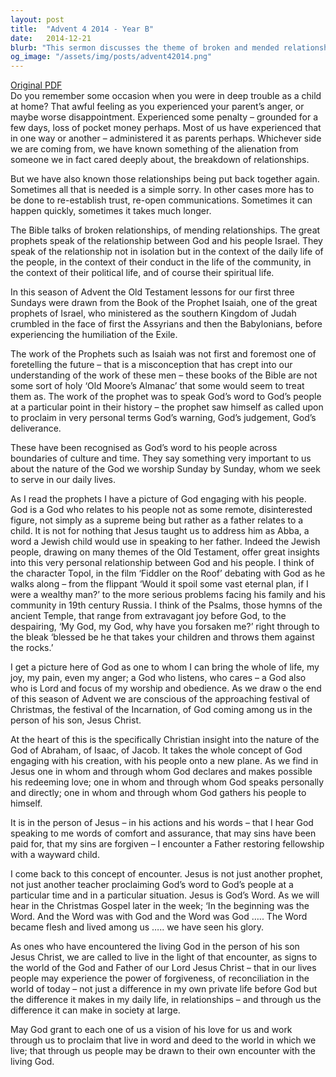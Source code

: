 ```yaml
---
layout: post
title:  "Advent 4 2014 - Year B"
date:   2014-12-21
blurb: "This sermon discusses the theme of broken and mended relationships, both human and divine. It explores the concept of God as a father figure who engages personally with his people, not as a distant entity. The sermon emphasizes the importance of forgiveness and reconciliation, drawing parallels between personal relationships and the relationship between God and his people."
og_image: "/assets/img/posts/advent42014.png"
---
```

[Original PDF](/assets/pdf/advent42014.pdf)    
Do you remember some occasion when you were in deep trouble as a child at home? That awful feeling as you experienced your parent’s anger, or maybe worse disappointment. Experienced some penalty – grounded for a few days, loss of pocket money perhaps. Most of us have experienced that in one way or another – administered it as parents perhaps. Whichever side we are coming from, we have known something of the alienation from someone we in fact cared deeply about, the breakdown of relationships.

But we have also known those relationships being put back together again. Sometimes all that is needed is a simple sorry. In other cases more has to be done to re-establish trust, re-open communications. Sometimes it can happen quickly, sometimes it takes much longer.

The Bible talks of broken relationships, of mending relationships. The great prophets speak of the relationship between God and his people Israel. They speak of the relationship not in isolation but in the context of the daily life of the people, in the context of their conduct in the life of the community, in the context of their political life, and of course their spiritual life.

In this season of Advent the Old Testament lessons for our first three Sundays were drawn from the Book of the Prophet Isaiah, one of the great prophets of Israel, who ministered as the southern Kingdom of Judah crumbled in the face of first the Assyrians and then the Babylonians, before experiencing the humiliation of the Exile.

The work of the Prophets such as Isaiah was not first and foremost one of foretelling the future – that is a misconception that has crept into our understanding of the work of these men – these books of the Bible are not some sort of holy ‘Old Moore’s Almanac’ that some would seem to treat them as. The work of the prophet was to speak God’s word to God’s people at a particular point in their history – the prophet saw himself as called upon to proclaim in very personal terms God’s warning, God’s judgement, God’s deliverance.

These have been recognised as God’s word to his people across boundaries of culture and time. They say something very important to us about the nature of the God we worship Sunday by Sunday, whom we seek to serve in our daily lives.

As I read the prophets I have a picture of God engaging with his people. God is a God who relates to his people not as some remote, disinterested figure, not simply as a supreme being but rather as a father relates to a child. It is not for nothing that Jesus taught us to address him as Abba, a word a Jewish child would use in speaking to her father. Indeed the Jewish people, drawing on many themes of the Old Testament, offer great insights into this very personal relationship between God and his people. I think of the character Topol, in the film ‘Fiddler on the Roof’ debating with God as he walks along – from the flippant ‘Would it spoil some vast eternal plan, if I were a wealthy man?’ to the more serious problems facing his family and his community in 19th century Russia. I think of the Psalms, those hymns of the ancient Temple, that range from extravagant joy before God, to the despairing, ‘My God, my God, why have you forsaken me?’ right through to the bleak ‘blessed be he that takes your children and throws them against the rocks.’

I get a picture here of God as one to whom I can bring the whole of life, my joy, my pain, even my anger; a God who listens, who cares – a God also who is Lord and focus of my worship and obedience. As we draw o the end of this season of Advent we are conscious of the approaching festival of Christmas, the festival of the Incarnation, of God coming among us in the person of his son, Jesus Christ.

At the heart of this is the specifically Christian insight into the nature of the God of Abraham, of Isaac, of Jacob. It takes the whole concept of God engaging with his creation, with his people onto a new plane. As we find in Jesus one in whom and through whom God declares and makes possible his redeeming love; one in whom and through whom God speaks personally and directly; one in whom and through whom God gathers his people to himself.

It is in the person of Jesus – in his actions and his words – that I hear God speaking to me words of comfort and assurance, that may sins have been paid for, that my sins are forgiven – I encounter a Father restoring fellowship with a wayward child.

I come back to this concept of encounter. Jesus is not just another prophet, not just another teacher proclaiming God’s word to God’s people at a particular time and in a particular situation. Jesus is God’s Word. As we will hear in the Christmas Gospel later in the week; ‘In the beginning was the Word. And the Word was with God and the Word was God ….. The Word became flesh and lived among us ….. we have seen his glory.

As ones who have encountered the living God in the person of his son Jesus Christ, we are called to live in the light of that encounter, as signs to the world of the God and Father of our Lord Jesus Christ – that in our lives people may experience the power of forgiveness, of reconciliation in the world of today – not just a difference in my own private life before God but the difference it makes in my daily life, in relationships – and through us the difference it can make in society at large.

May God grant to each one of us a vision of his love for us and work through us to proclaim that live in word and deed to the world in which we live; that through us people may be drawn to their own encounter with the living God.
